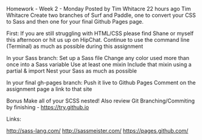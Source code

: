 Homework - Week 2 - Monday
Posted by Tim Whitacre 22 hours ago
Tim Whitacre
Create two branches of Surf and Paddle, one to convert your CSS to Sass and then one for your final Github Pages page.

First:
If you are still struggling with HTML/CSS please find Shane or myself this afternoon or hit us up on HipChat.
Continue to use the command line (Terminal) as much as possible during this assignment

In your Sass branch:
Set up a Sass file
Change any color used more than once into a Sass variable
Use at least one mixin
Include that mixin using a partial & import
Nest your Sass as much as possible

In your final gh-pages branch:
Push it live to Github Pages
Comment on the assignment page a link to that site

Bonus
Make all of your SCSS nested!
Also review Git Branching/Commiting by finishing - https://try.github.io

Links:

http://sass-lang.com/
http://sassmeister.com/
https://pages.github.com/